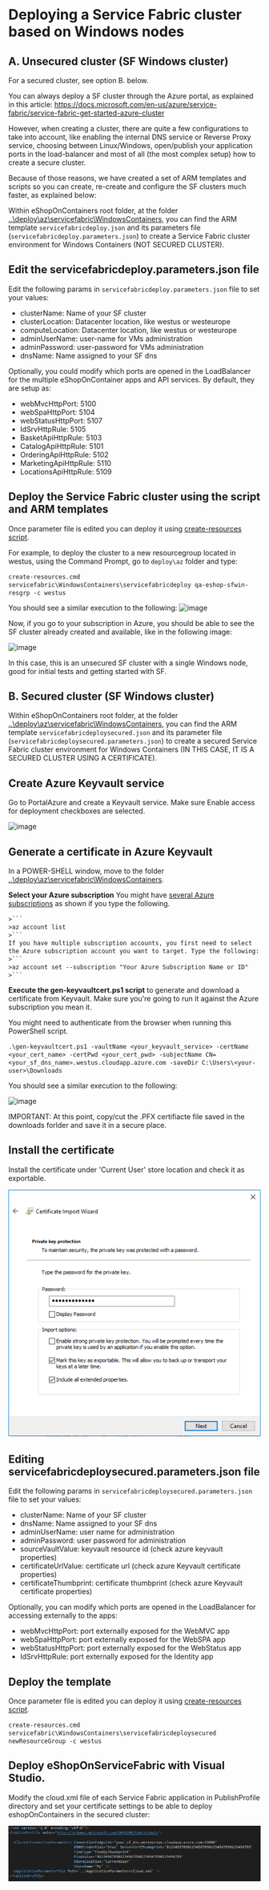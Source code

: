 # Deploying a Service Fabric cluster based on Windows nodes 

## A. Unsecured cluster (SF Windows cluster)
For a secured cluster, see option B. below.

You can always deploy a SF cluster through the Azure portal, as explained in this article: https://docs.microsoft.com/en-us/azure/service-fabric/service-fabric-get-started-azure-cluster

However, when creating a cluster, there are quite a few configurations to take into account, like enabling the internal DNS service or Reverse Proxy service, choosing between Linux/Windows, open/publish your application ports in the load-balancer and most of all (the most complex setup) how to create a secure cluster.

Because of those reasons, we have created a set of ARM templates and scripts so you can create, re-create and configure the SF clusters much faster, as explained below: 

Within eShopOnContainers root folder, at the folder [..\deploy\az\servicefabric\WindowsContainers](https://github.com/dotnet-architecture/eShopOnContainers/tree/dev/deploy/az/servicefabric/WindowsContainers), you can find the ARM template `servicefabricdeploy.json` and its parameters file (`servicefabricdeploy.parameters.json`) to create a Service Fabric cluster environment for Windows Containers (NOT SECURED CLUSTER).

## Edit the servicefabricdeploy.parameters.json file

Edit the following params in `servicefabricdeploy.parameters.json` file to set your values:

- clusterName: Name of your SF cluster
- clusterLocation: Datacenter location, like westus or westeurope
- computeLocation: Datacenter location, like westus or westeurope
- adminUserName: user-name for VMs administration
- adminPassword: user-password for VMs administration
- dnsName: Name assigned to your SF dns

Optionally, you could modify which ports are opened in the LoadBalancer for the multiple eShopOnContainer apps and API services.
By default, they are setup as:
- webMvcHttpPort:       5100
- webSpaHttpPort:       5104
- webStatusHttpPort:    5107
- IdSrvHttpRule:        5105
- BasketApiHttpRule:    5103
- CatalogApiHttpRule:   5101
- OrderingApiHttpRule:  5102
- MarketingApiHttpRule: 5110
- LocationsApiHttpRule: 5109

## Deploy the Service Fabric cluster using the script and ARM templates

Once parameter file is edited you can deploy it using [create-resources script](../readme.md).

For example, to deploy the cluster to a new resourcegroup located in westus, using the Command Prompt, go to `deploy\az` folder and type:
```
create-resources.cmd servicefabric\WindowsContainers\servicefabricdeploy qa-eshop-sfwin-resgrp -c westus
```

You should see a similar execution to the following:
![image](https://user-images.githubusercontent.com/1712635/31638979-4881d7aa-b28b-11e7-873c-e1185043a9eb.png)

Now, if you go to your subscription in Azure, you should be able to see the SF cluster already created and available, like in the following image:

![image](https://user-images.githubusercontent.com/1712635/31639043-9b26c786-b28b-11e7-8d59-eeea97f74176.png)

In this case, this is an unsecured SF cluster with a single Windows node, good for initial tests and getting started with SF.


## B. Secured cluster (SF Windows cluster)

Within eShopOnContainers root folder, at the folder [..\deploy\az\servicefabric\WindowsContainers](https://github.com/dotnet-architecture/eShopOnContainers/tree/dev/deploy/az/servicefabric/WindowsContainers), you can find the ARM template `servicefabricdeploysecured.json` and its parameter file (`servicefabricdeploysecured.parameters.json`) to create a secured Service Fabric cluster environment for Windows Containers (IN THIS CASE, IT IS A SECURED CLUSTER USING A CERTIFICATE).

## Create Azure Keyvault service
Go to PortalAzure and create a Keyvault service. Make sure Enable access for deployment checkboxes are selected.

![image](https://user-images.githubusercontent.com/1712635/31638848-9b266530-b28a-11e7-953b-1e3ec1a54f77.png)

## Generate a certificate in Azure Keyvault
In a POWER-SHELL window, move to the folder [..\deploy\az\servicefabric\WindowsContainers](https://github.com/dotnet-architecture/eShopOnContainers/tree/dev/deploy/az/servicefabric/WindowsContainers).

**Select your Azure subscription** You might have [several Azure subscriptions](https://docs.microsoft.com/en-us/cli/azure/account#set) as shown if you type the following.

    >```
    >az account list
    >```
    If you have multiple subscription accounts, you first need to select the Azure subscription account you want to target. Type the following:
    >```
    >az account set --subscription "Your Azure Subscription Name or ID"
    >```

**Execute the gen-keyvaultcert.ps1 script** to generate and download a certificate from Keyvault.
Make sure you're going to run it against the Azure subscription you mean it.

You might need to authenticate from the browser when running this PowerShell script.

```
.\gen-keyvaultcert.ps1 -vaultName <your_keyvault_service> -certName <your_cert_name> -certPwd <your_cert_pwd> -subjectName CN=<your_sf_dns_name>.westus.cloudapp.azure.com -saveDir C:\Users\<your-user>\Downloads

```
You should see a similar execution to the following:

![image](https://user-images.githubusercontent.com/1712635/31639818-a50ab63c-b28f-11e7-8791-bcfadeed5a56.png)

IMPORTANT: At this point, copy/cut the .PFX certifiacte file saved in the downloads forlder and save it in a secure place.

## Install the certificate
Install the certificate under 'Current User' store location and check it as exportable.

<img src="../../../../img/sf/install-cert.PNG">

## Editing servicefabricdeploysecured.parameters.json file

Edit the following params in `servicefabricdeploysecured.parameters.json` file to set your values:

- clusterName: Name of your SF cluster
- dnsName: Name assigned to your SF dns
- adminUserName: user name for administration
- adminPassword: user password for administration
- sourceVaultValue: keyvault resource id (check azure keyvault properties)
- certificateUrlValue: certificate url (check azure Keyvault certificate properties)
- certificateThumbprint: certificate thumbprint (check azure Keyvault certificate properties)

Optionally, you can modify which ports are opened in the LoadBalancer for accessing externally to the apps:

- webMvcHttpPort: port externally exposed for the WebMVC app
- webSpaHttpPort: port externally exposed for the WebSPA app
- webStatusHttpPort: port externally exposed for the WebStatus app
- IdSrvHttpRule: port externally exposed for the Identity app

## Deploy the template

Once parameter file is edited you can deploy it using [create-resources script](../readme.md).

```
create-resources.cmd servicefabric\WindowsContainers\servicefabricdeploysecured newResourceGroup -c westus
```
## Deploy eShopOnServiceFabric with Visual Studio.

Modify the cloud.xml file of each Service Fabric application in PublishProfile directory and set  your certificate settings to be able to deploy eshopOnContainers in the secured cluster:

<img src="../../../../img/sf/cloud_publishProfile.PNG">



